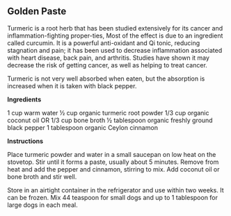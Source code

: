 ## Golden Paste

Turmeric is a root herb that has been studied extensively for its cancer and inflammation-fighting proper-ties, Most of the effect is due to an ingredient called curcumin. It is a powerful anti-oxidant and Qi tonic, reducing stagnation and pain; it has been used to decrease inflammation associated with heart disease, back pain, and arthritis. Studies have shown it may decrease the risk of getting cancer, as well as helping to treat cancer.

Turmeric is not very well absorbed when eaten, but the absorption is increased when it is taken with black pepper.

__Ingredients__

1 cup warm water
½ cup organic turmeric root powder
1/3 cup organic coconut oil OR 1/3 cup bone broth
½ tablespoon organic freshly ground black pepper
1 tablespoon organic Ceylon cinnamon

__Instructions__

Place turmeric powder and water in a small saucepan on low heat on the stovetop. Stir until it forms a paste, usually about 5 minutes. Remove from heat and add the pepper and cinnamon, stirring to mix. Add coconut oil or bone broth and stir well.

Store in an airtight container in the refrigerator and use within two weeks. It can be frozen. Mix 44 teaspoon for small dogs and up to 1 tablespoon for large dogs in each meal.
